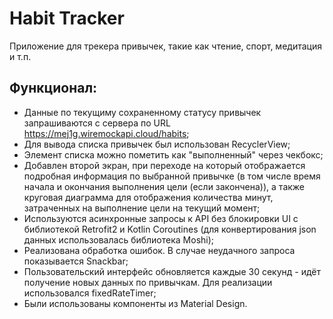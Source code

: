 ﻿# Habit Tracker
Приложение для трекера привычек, такие как чтение, спорт, медитация и т.п.

## Функционал:
  - Данные по текущиму сохраненному статусу привычек запрашиваются с сервера по URL https://mej1g.wiremockapi.cloud/habits;
  - Для вывода списка привычек был использован RecyclerView;
  - Элемент списка можно пометить как "выполненный" через чекбокс;
  - Добавлен второй экран, при переходе на который отображается подробная информация по выбранной привычке (в том числе время начала и окончания выполнения цели (если закончена)), а также круговая диаграмма для отображения количества минут, затраченных на выполнение цели на текущий момент;
  - Используются асинхронные запросы к API без блокировки UI с библиотекой Retrofit2 и Kotlin Coroutines (для конвертирования json данных использовалась библиотека Moshi);
  - Реализована обработка ошибок. В случае неудачного запроса показывается Snackbar;
  - Пользовательский интерфейс обновляется каждые 30 секунд - идёт получение новых данных по привычкам. Для реализации использовался fixedRateTimer;
  - Были использованы компоненты из Material Design.
